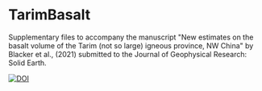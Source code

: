 # TarimBasalt

Supplementary files to accompany the manuscript "New estimates on the basalt volume of the Tarim (not so large) igneous province, NW China" by Blacker et al., (2021) submitted to the Journal of Geophysical Research: Solid Earth. 

 
[![DOI](https://zenodo.org/badge/DOI/10.5281/zenodo.5170902.svg)](https://doi.org/10.5281/zenodo.5170902)

